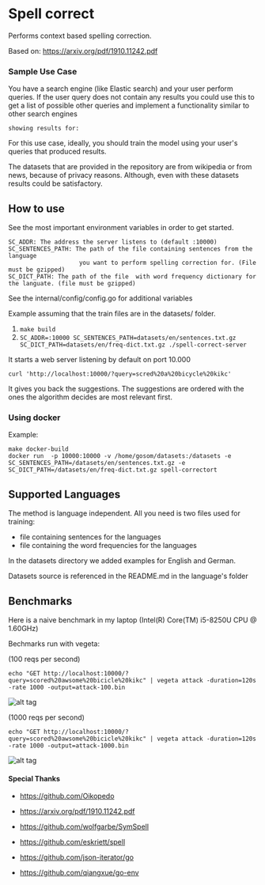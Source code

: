 # Spell correct

Performs context based spelling correction.

Based on: https://arxiv.org/pdf/1910.11242.pdf

### Sample Use Case

You have a search engine (like Elastic search) and your user perform queries.
If the user query does not contain any results you could use this to get 
a list of possible other queries and implement a functionality similar
to other search engines 

`showing results for:`

For this use case, ideally, you should train the model using your user's queries that produced results.

The datasets that are provided in the repository are from wikipedia or from news,
because of privacy reasons. Although, even with these datasets results could be satisfactory.


## How to use

See the most important environment variables in order to get started.

```
SC_ADDR: The address the server listens to (default :10000)
SC_SENTENCES_PATH: The path of the file containing sentences from the language
                    you want to perform spelling correction for. (File must be gzipped)
SC_DICT_PATH: The path of the file  with word frequency dictionary for the languate. (file must be gzipped)
```

See the internal/config/config.go for additional variables

Example assuming that the train files are in the datasets/ folder.


1. `make build`
2. `SC_ADDR=:10000 SC_SENTENCES_PATH=datasets/en/sentences.txt.gz SC_DICT_PATH=datasets/en/freq-dict.txt.gz ./spell-correct-server`

It starts a web server listening by default on port 10.000


```
curl 'http://localhost:10000/?query=scred%20a%20bicycle%20kikc'
```

It gives you back the suggestions. The suggestions are ordered with the ones the algorithm decides are most 
relevant first.

### Using docker

Example:

```
make docker-build
docker run  -p 10000:10000 -v /home/gosom/datasets:/datasets -e SC_SENTENCES_PATH=/datasets/en/sentences.txt.gz -e SC_DICT_PATH=/datasets/en/freq-dict.txt.gz spell-correctort
```


## Supported Languages

The method is language independent.
All you need is two files used for training:

- file containing sentences for the languages
- file containing the word frequencies for the languages

In the datasets directory we added examples for English and German.

Datasets source is referenced in the README.md in the language's folder

## Benchmarks 

Here is a naive benchmark in my laptop (Intel(R) Core(TM) i5-8250U CPU @ 1.60GHz)

Bechmarks run with vegeta:

(100 reqs per second)
```
echo "GET http://localhost:10000/?query=scored%20awsome%20bicicle%20kikc" | vegeta attack -duration=120s -rate 1000 -output=attack-100.bin
```

![alt tag](https://raw.githubusercontent.com/gosom/context-spell-correct/master/vegeta-plot-100.png)



(1000 reqs per second)

```
echo "GET http://localhost:10000/?query=scored%20awsome%20bicicle%20kikc" | vegeta attack -duration=120s -rate 1000 -output=attack-1000.bin
```

![alt tag](https://raw.githubusercontent.com/gosom/context-spell-correct/master/vegeta-plot-1000.png)





#### Special Thanks

- https://github.com/Oikopedo

- https://arxiv.org/pdf/1910.11242.pdf

- https://github.com/wolfgarbe/SymSpell
- https://github.com/eskriett/spell
- https://github.com/json-iterator/go
- https://github.com/qiangxue/go-env

